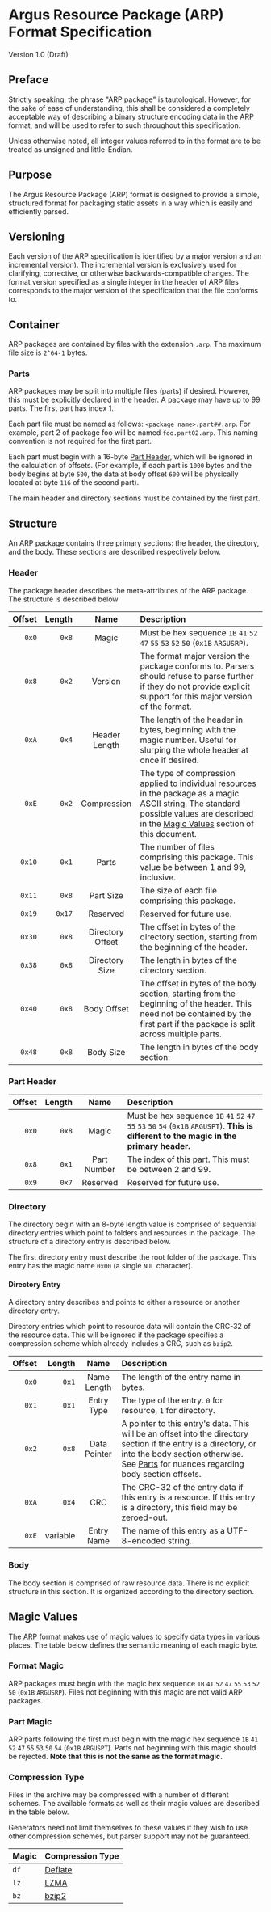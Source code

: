 # Argus Resource Package (ARP) Format Specification

Version 1.0 (Draft)

## Preface

Strictly speaking, the phrase "ARP package" is tautological. However, for the sake of ease of understanding, this shall
be considered a completely acceptable way of describing a binary structure encoding data in the ARP format, and will be
used to refer to such throughout this specification.

Unless otherwise noted, all integer values referred to in the format are to be treated as unsigned and little-Endian.

## Purpose

The Argus Resource Package (ARP) format is designed to provide a simple, structured format for packaging static assets
in a way which is easily and efficiently parsed.

## Versioning

Each version of the ARP specification is identified by a major version and an incremental version). The incremental
version is exclusively used for clarifying, corrective, or otherwise backwards-compatible changes. The format version
specified as a single integer in the header of ARP files corresponds to the major version of the specification that the
file conforms to.

## Container

ARP packages are contained by files with the extension `.arp`. The maximum file size is `2^64-1` bytes.

### Parts

ARP packages may be split into multiple files (parts) if desired. However, this must be explicitly declared in the
header. A package may have up to 99 parts. The first part has index 1.

Each part file must be named as follows: `<package name>.part##.arp`. For example, part 2 of package foo will be named
`foo.part02.arp`. This naming convention is not required for the first part.

Each part must begin with a 16-byte [Part Header](#part-header), which will be ignored in the calculation of
offsets. (For example, if each part is `1000` bytes and the body begins at byte `500`, the data at body offset `600`
will be physically located at byte `116` of the second part).

The main header and directory sections must be contained by the first part.

## Structure

An ARP package contains three primary sections: the header, the directory, and the body. These sections are described
respectively below.

### Header

The package header describes the meta-attributes of the ARP package. The structure is described below

| Offset | Length | Name | Description |
| --: | --: | :-: | :-- |
| `0x0` | `0x8` | Magic | Must be hex sequence `1B` `41` `52` `47` `55` `53` `52` `50` (`0x1B` `ARGUSRP`). |
| `0x8` | `0x2` | Version | The format major version the package conforms to. Parsers should refuse to parse further if they do not provide explicit support for this major version of the format. |
| `0xA` | `0x4` | Header Length | The length of the header in bytes, beginning with the magic number. Useful for slurping the whole header at once if desired. |
| `0xE` | `0x2` | Compression | The type of compression applied to individual resources in the package as a magic ASCII string. The standard possible values are described in the [Magic Values](#magic-values) section of this document. |
| `0x10` | `0x1` | Parts | The number of files comprising this package. This value be between 1 and 99, inclusive. |
| `0x11` | `0x8` | Part Size | The size of each file comprising this package. |
| `0x19` | `0x17` | Reserved | Reserved for future use. |
| `0x30`| `0x8` | Directory Offset | The offset in bytes of the directory section, starting from the beginning of the header. |
| `0x38`| `0x8` | Directory Size | The length in bytes of the directory section. |
| `0x40`| `0x8` | Body Offset | The offset in bytes of the body section, starting from the beginning of the header. This need not be contained by the first part if the package is split across multiple parts. |
| `0x48`| `0x8` | Body Size | The length in bytes of the body section. |

### Part Header

| Offset | Length | Name | Description |
| --: | --: | :-: | :-- |
| `0x0` | `0x8` | Magic | Must be hex sequence `1B` `41` `52` `47` `55` `53` `50` `54` (`0x1B` `ARGUSPT`). **This is different to the magic in the primary header.** |
| `0x8` | `0x1` | Part Number | The index of this part. This must be between 2 and 99. |
| `0x9` | `0x7` | Reserved | Reserved for future use. |

### Directory

The directory begin with an 8-byte length value is comprised of sequential directory entries which point to folders and resources in the package. The
structure of a directory entry is described below.

The first directory entry must describe the root folder of the package. This entry has the magic name `0x00` (a single
`NUL` character).

#### Directory Entry

A directory entry describes and points to either a resource or another directory entry.

Directory entries which point to resource data will contain the CRC-32 of the resource data. This will be ignored if the
package specifies a compression scheme which already includes a CRC, such as `bzip2`.

| Offset | Length | Name | Description |
| --: | --: | :-: | :-- |
| `0x0` | `0x1` | Name Length | The length of the entry name in bytes. |
| `0x1` | `0x1` | Entry Type | The type of the entry. `0` for resource, `1` for directory. |
| `0x2` | `0x8` | Data Pointer | A pointer to this entry's data. This will be an offset into the directory section if the entry is a directory, or into the body section otherwise. See [Parts](#parts) for nuances regarding body section offsets. |
| `0xA` | `0x4` | CRC | The CRC-32 of the entry data if this entry is a resource. If this entry is a directory, this field may be zeroed-out. |
| `0xE` | variable | Entry Name | The name of this entry as a UTF-8-encoded string. |

### Body

The body section is comprised of raw resource data. There is no explicit structure in this section. It is organized
according to the directory section.

## Magic Values

The ARP format makes use of magic values to specify data types in various places. The table below defines the semantic
meaning of each magic byte.

### Format Magic

ARP packages must begin with the magic hex sequence `1B` `41` `52` `47` `55` `53` `52` `50` (`0x1B` `ARGUSRP`). Files
not beginning with this magic are not valid ARP packages.

### Part Magic

ARP parts following the first must begin with the magic hex sequence `1B` `41` `52` `47` `55` `53` `50` `54` (`0x1B`
`ARGUSPT`). Parts not beginning with this magic should be rejected. **Note that this is not the same as the format
magic.**

### Compression Type

Files in the archive may be compressed with a number of different schemes. The available formats as well as their
magic values are described in the table below.

Generators need not limit themselves to these values if they wish to use other compression schemes, but
parser support may not be guaranteed.

| Magic | Compression Type |
| :-- | :-- |
| `df` | [Deflate](https://en.wikipedia.org/wiki/DEFLATE) |
| `lz` | [LZMA](https://en.wikipedia.org/wiki/Lempel%E2%80%93Ziv%E2%80%93Markov_chain_algorithm) |
| `bz` | [bzip2](https://en.wikipedia.org/wiki/Bzip2) |
